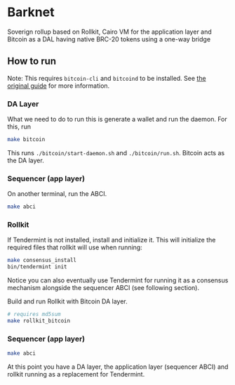 # Barknet
Soverign rollup based on Rollkit, Cairo VM for the application layer and Bitcoin as a DAL having native BRC-20 tokens using a one-way bridge


## How to run

Note: This requires `bitcoin-cli` and `bitcoind` to be installed. See [the original guide](https://rollkit.dev/docs/tutorials/bitcoin/) for more information.

### DA Layer

What we need to do to run this is generate a wallet and run the daemon. For this, run

```sh
make bitcoin
```

This runs `./bitcoin/start-daemon.sh` and `./bitcoin/run.sh`. Bitcoin acts as the DA layer.

### Sequencer (app layer)

On another terminal, run the ABCI.

```sh
make abci
```

### Rollkit

If Tendermint is not installed, install and initialize it. This will initialize the required files that rollkit will use when running:

```sh
make consensus_install
bin/tendermint init
```

Notice you can also eventually use Tendermint for running it as a consensus mechanism alongside the sequencer ABCI (see following section).

Build and run Rollkit with Bitcoin DA layer.

```sh
# requires md5sum 
make rollkit_bitcoin
```

### Sequencer (app layer)

```sh
make abci
```

At this point you have a DA layer, the application layer (sequencer ABCI) and rollkit running as a replacement for Tendermint.
